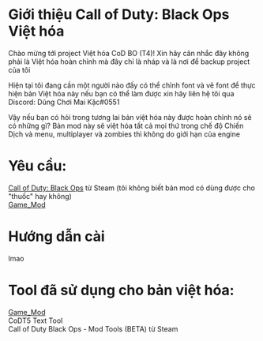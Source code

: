# Giới thiệu Call of Duty: Black Ops Việt hóa

Chào mừng tới project Việt hóa CoD BO (T4)! Xin hãy cân nhắc đây không phải là Việt hóa hoàn chỉnh mà đây chỉ là nháp và là nơi để backup project của tôi

Hiện tại tôi đang cần một người nào đấy có thể chỉnh font và vẽ font để thực hiện bản Việt hóa này nếu bạn có thể làm được xin hãy liên hệ tôi qua Discord: Dũng Chơi Mai Kặc#0551

Vậy nếu bạn có hỏi trong tương lai bản việt hóa này được hoàn chỉnh nó sẽ có những gì? Bản mod này sẽ việt hóa tất cả mọi thứ trong chế độ Chiến Dịch và menu, multiplayer và zombies thì không do giới hạn của engine

# Yêu cầu:
[Call of Duty: Black Ops](https://store.steampowered.com/app/42700/Call_of_Duty_Black_Ops/) từ Steam (tôi không biết bản mod có dùng được cho "thuốc" hay không) <br />
[Game_Mod](https://github.com/Nukem9/LinkerMod/releases)

# Hướng dẫn cài
lmao

# Tool đã sử dụng cho bản việt hóa:
[Game_Mod](https://github.com/Nukem9/LinkerMod/releases) <br />
CoDT5 Text Tool <br />
Call of Duty Black Ops - Mod Tools (BETA) từ Steam <br />
